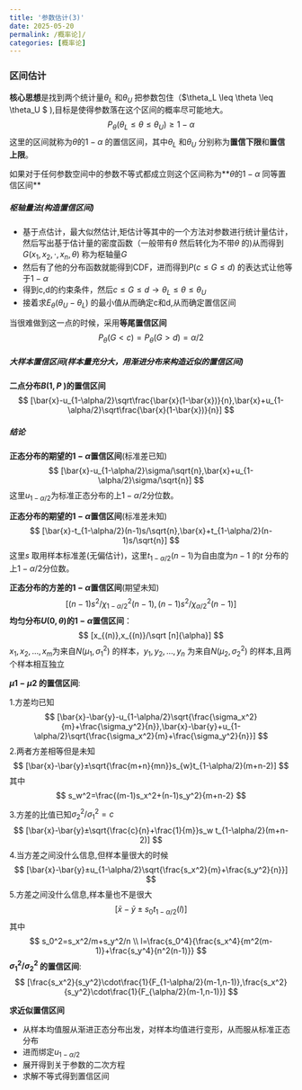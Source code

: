 ```yaml
---
title: '参数估计(3)'
date: 2025-05-20
permalink: /概率论]/
categories: [概率论]
---
```

### 区间估计

**核心思想**是找到两个统计量$\theta_L$ 和$\theta_U$ 把参数包住（$\theta_L \leq \theta \leq  \theta_U $ ),目标是使得参数落在这个区间的概率尽可能地大。
$$
P_\theta(\theta_L \leq \theta \leq \theta_U) \geq 1-\alpha
$$
这里的区间就称为$\theta$的$1-\alpha$ 的置信区间，其中$\theta_L$ 和$\theta_U$ 分别称为**置信下限**和**置信上限**。

如果对于任何参数空间中的参数不等式都成立则这个区间称为**$\theta$的$1-\alpha$ 同等置信区间**

##### 枢轴量法(构造置信区间)

* 基于点估计，最大似然估计,矩估计等其中的一个方法对参数进行统计量估计，然后写出基于估计量的密度函数（一般带有$\theta$ 然后转化为不带$\theta$ 的)从而得到$G(x_1,x_2,\cdot,x_n,\theta)$ 称为枢轴量$G$ 
* 然后有了他的分布函数就能得到CDF，进而得到$P(c \leq G \leq d)$ 的表达式让他等于$1-\alpha$ 
* 得到c,d的约束条件，然后$c\leq G \leq d \rightarrow  \theta_L \leq \theta \leq \theta_U$ 
* 接着求$E_\theta(\theta_U -\theta_L)$ 的最小值从而确定c和d,从而确定置信区间

当很难做到这一点的时候，采用**等尾置信区间**
$$
P_\theta(G <c)=P_\theta(G>d)=\alpha/2
$$

##### 大样本置信区间(样本量充分大，用渐进分布来构造近似的置信区间)

**二点分布$B(1,P$ )的置信区间**
$$
[\bar{x}-u_{1-\alpha/2}\sqrt\frac{\bar{x}(1-\bar{x})}{n},\bar{x}+u_{1-\alpha/2}\sqrt\frac{\bar{x}(1-\bar{x})}{n}]
$$


##### 结论

**正态分布的期望的$1-\alpha$置信区间**(标准差已知)
$$
[\bar{x}-u_{1-\alpha/2}\sigma/\sqrt{n},\bar{x}+u_{1-\alpha/2}\sigma/\sqrt{n}]
$$
这里$u_{1-\alpha/2}$为标准正态分布的上$1−\alpha/2$分位数。

**正态分布的期望的$1-\alpha$置信区间**(标准差未知)
$$
[\bar{x}-t_{1-\alpha/2}(n-1)s/\sqrt{n},\bar{x}+t_{1-\alpha/2}(n-1)s/\sqrt{n}]
$$
这里$s$ 取用样本标准差(无偏估计)，这里$t_{1-\alpha/2}(n-1)$为自由度为$n-1$ 的$t$ 分布的上$1−\alpha/2$分位数。

**正态分布的方差的$1-\alpha$置信区间**(期望未知)
$$
[(n-1)s^2/\chi^2_{1-\alpha/2}(n-1),(n-1)s^2/\chi^2_{\alpha/2}(n-1)]
$$
**均匀分布$U(0,\theta)$的$1-\alpha$置信区间**：
$$
[x_{(n)},x_{(n)}/\sqrt [n]{\alpha}]
$$
$x_1,x_2,\dots,x_m$为来自$N(\mu_1,\sigma_1^2)$ 的样本，$y_1,y_2,\dots,y_n$ 为来自$N(\mu_2,\sigma_2^2)$ 的样本,且两个样本相互独立

**$\mu1-\mu2$ 的置信区间**:

1.方差均已知
$$
[\bar{x}-\bar{y}-u_{1-\alpha/2}\sqrt{\frac{\sigma_x^2}{m}+\frac{\sigma_y^2}{n}},\bar{x}-\bar{y}+u_{1-\alpha/2}\sqrt{\frac{\sigma_x^2}{m}+\frac{\sigma_y^2}{n}}]
$$
2.两者方差相等但是未知
$$
[\bar{x}-\bar{y}±\sqrt{\frac{m+n}{mn}}s_{w}t_{1-\alpha/2}(m+n-2)]
$$
其中
$$
s_w^2=\frac{(m-1)s_x^2+(n-1)s_y^2}{m+n-2}
$$

3.方差的比值已知$\sigma_2^2/\sigma_1^2=c$ 
$$
[\bar{x}-\bar{y}±\sqrt{\frac{c}{n}+\frac{1}{m}}s_w t_{1-\alpha/2}(m+n-2)]
$$
4.当方差之间没什么信息,但样本量很大的时候
$$
[\bar{x}-\bar{y}±u_{1-\alpha/2}\sqrt{\frac{s_x^2}{m}+\frac{s_y^2}{n}}]
$$
5.方差之间没什么信息,样本量也不是很大
$$
[\bar{x}-\bar{y}±s_0t_{1-\alpha/2}(l)]
$$
其中
$$
s_0^2=s_x^2/m+s_y^2/n \\
l=\frac{s_0^4}{\frac{s_x^4}{m^2(m-1)}+\frac{s_y^4}{n^2(n-1)}}
$$
**$\sigma_1^2/\sigma_2^2$ 的置信区间**:
$$
[\frac{s_x^2}{s_y^2}\cdot\frac{1}{F_{1-\alpha/2}(m-1,n-1)},\frac{s_x^2}{s_y^2}\cdot\frac{1}{F_{\alpha/2}(m-1,n-1)}]
$$

**求近似置信区间**

* 从样本均值服从渐进正态分布出发，对样本均值进行变形，从而服从标准正态分布
* 进而绑定$u_{1-\alpha/2}$ 
* 展开得到关于参数的二次方程
* 求解不等式得到置信区间
